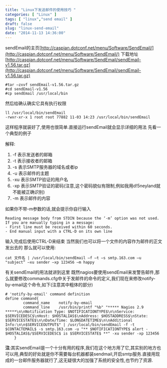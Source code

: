 ```yaml
---
title: "Linux下发送邮件的使用技巧 "
categories: [ "Linux" ]
tags: [ "linux","send email" ]
draft: false
slug: "linux-send-email"
date: "2014-11-13 14:36:00"
---
```


sendEmail的主页[http://caspian.dotconf.net/menu/Software/SendEmail/](http://caspian.dotconf.net/menu/Software/SendEmail/)
下载地址[http://caspian.dotconf.net/menu/Software/SendEmail/sendEmail-v1.56.tar.gz](http://caspian.dotconf.net/menu/Software/SendEmail/sendEmail-v1.56.tar.gz)


<!--more-->


    #tar –zxvf sendEmail-v1.56.tar.gz
    #cd sendEmail-v1.56
    #cp sendEmail /usr/local/bin

然后给确认确实它具有执行权限

    ll /usr/local/bin/sendEmail 
    -rwxr-xr-x 1 root root 77882 11-03 14:23 /usr/local/bin/sendEmail

这样程序就装好了,使用也很简单.直接运行sendEmail就会显示详细的用法
先看一个典型的例子

解释:

 1. -f 表示发送者的邮箱
 2. -t 表示接收者的邮箱
 3. -s 表示SMTP服务器的域名或者ip
 4. -u 表示邮件的主题
 5. -xu 表示SMTP验证的用户名
 6. -xp 表示SMTP验证的密码(注意,这个密码貌似有限制,例如我用d!5neyland就不能被正确识别)
 7. -m 表示邮件的内容

如果你不带-m参数的话,就会提示你自行输入

    Reading message body from STDIN because the ‘-m’ option was not used.
    If you are manually typing in a message:
    - First line must be received within 60 seconds.
    - End manual input with a CTRL-D on its own line

输入完成后使用CTRL-D来结束
当然我们也可以将一个文件的内容作为邮件的正文发出去的
那么就可以使用:

    cat 文件名 | /usr/local/bin/sendEmail –f –t –s smtp.163.com –u "subject” –xu sender –xp 123456 –m happy

有关sendEmail的用法就讲到这里
既然nagios要使用sendEmail来发警告邮件,那么就要修改commands.cfg中关于发邮件的命令的定义,我们现在来修改notify-by-email这个命令,如下(注意其中粗体的部分)

    # 'notify-by-email' command definition
    define command{
            command_name    notify-by-email
            command_line    /usr/bin/printf "%b" "***** Nagios 2.9 *****\n\nNotification Type: $NOTIFICATIONTYPE$\n\nService: $SERVICEDESC$\nHost: $HOSTALIAS$\nAddress: $HOSTADDRESS$\nState: $SERVICESTATE$\n\nDate/Time: $LONGDATETIME$\n\nAdditional Info:\n\n$SERVICEOUTPUT$" | /usr/local/bin/sendEmail -f -t $CONTACTEMAIL$ -s smtp.163.com -u "** $NOTIFICATIONTYPE$ alert - $HOSTALIAS$/$SERVICEDESC$ is $SERVICESTATE$ **" -xu sender -xp 123456
        }

**注**:其实sendEmail是一个十分有用的程序,我们在这个地方用了它,其实别的地方也可以用,典型的好处就是你不需要每台机器都装sendmail,开启smtp服务.直接用现成的一台邮件服务器就行了,这无疑很大的加强了系统的安全性,也节约了资源.